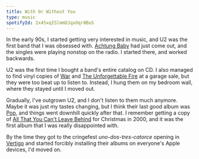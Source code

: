 ```yaml
---
title: With Or Without You
type: music
spotifyId: 2x45xqISlmmDJqxOqr8BuS
---
```


In the early 90s, I started getting very interested in music, and U2 was the first band that I was obsessed with. [Achtung Baby](https://open.spotify.com/album/0ta5VdkJcpdVnNrn7g4cZe) had just come out, and the singles were playing nonstop on the radio. I started there, and worked backwards.

U2 was the first time I bought a band's entire catalog on CD. I also managed to find vinyl copies of [War](https://open.spotify.com/album/6GaqU0TlYBKHUiSJ0AT9A2) and [The Unforgettable Fire](https://open.spotify.com/album/4JfQDfKe4N5NCEyMP1mYT6) at a garage sale, but they were too beat up to listen to. Instead, I hung them on my bedroom wall, where they stayed until I moved out.

Gradually, I've outgrown U2, and I don't listen to them much anymore. Maybe it was just my tastes changing, but I think their last good album was [Pop](https://open.spotify.com/album/5mojJwWgWNJcY3odUGgQc3), and things went downhill quickly after that. I remember getting a copy of [All That You Can't Leave Behind](https://open.spotify.com/album/7gskILm9UyDvFlmmAoqn2g) for Christmas in 2000, and it was the first album that I was really disappointed with.

By the time they got to the cringefest _uno-dos-tres-catorce_ opening in [Vertigo](https://open.spotify.com/track/1gVVSmhWjci8l9Vrsl6HaS) and started forcibly installing their albums on everyone's Apple devices, I'd moved on.
